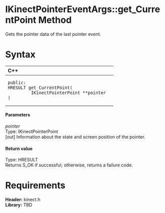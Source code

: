 IKinectPointerEventArgs::get\_CurrentPoint Method  
=================================================  

Gets the pointer data of the last pointer event. <span id="syntaxSection"></span>

Syntax  
======  

<table>
<colgroup>
<col width="100%" />
</colgroup>
<thead>
<tr class="header">
<th align="left">C++</th>
</tr>
</thead>
<tbody>
<tr class="odd">
<td align="left"><pre><code>public:  
HRESULT get_CurrentPoint(  
         IKinectPointerPoint **pointer  
)</code></pre></td>
</tr>
</tbody>
</table>

<span id="ID4EG"></span>
#### Parameters  

*pointer*    
Type: IKinectPointerPoint  
[out] Information about the state and screen position of the pointer.  

<span id="ID4EP"></span>
#### Return value  

Type: HRESULT  
Returns S\_OK if successful; otherwise, returns a failure code.  

<span id="requirements"></span>

Requirements  
============  

**Header:** kinect.h  
**Library:** TBD  



<!--Please do not edit the data in the comment block below.-->
<!--
TOCTitle : get_CurrentPoint Method
RLTitle : IKinectPointerEventArgs::get_CurrentPoint Method
KeywordK : get_CurrentPoint method
KeywordK : IKinectPointerEventArgs::get_CurrentPoint method
KeywordF : IKinectPointerEventArgs::get_CurrentPoint
KeywordF : get_CurrentPoint
KeywordF : Microsoft.Kinect.kinect.IKinectPointerEventArgs.get_CurrentPoint(IKinectPointerPoint@)
KeywordA : M:Microsoft.Kinect.kinect.IKinectPointerEventArgs.get_CurrentPoint(IKinectPointerPoint@)
AssetID : M:Microsoft.Kinect.kinect.IKinectPointerEventArgs.get_CurrentPoint(IKinectPointerPoint@)
Locale : en-us
CommunityContent : 1
APIType : Managed
APILocation : 
APIName : Microsoft.Kinect.kinect.IKinectPointerEventArgs::get_CurrentPoint
TargetOS : Windows
TopicType : kbSyntax
DevLang : C++
DocSet : K4Wv2
ProjType : K4Wv2Proj
Technology : Kinect for Windows
Product : Kinect for Windows SDK v2
productversion : 20
-->
